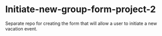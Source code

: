 # Initiate-new-group-form-project-2
Separate repo for creating the form that will allow a user to initiate a new vacation event.
